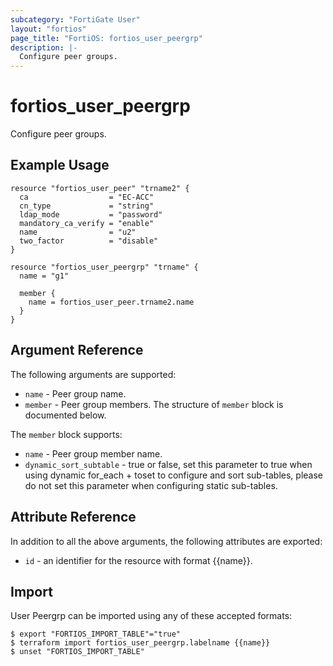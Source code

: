 ```yaml
---
subcategory: "FortiGate User"
layout: "fortios"
page_title: "FortiOS: fortios_user_peergrp"
description: |-
  Configure peer groups.
---
```


# fortios_user_peergrp
Configure peer groups.

## Example Usage

```hcl
resource "fortios_user_peer" "trname2" {
  ca                  = "EC-ACC"
  cn_type             = "string"
  ldap_mode           = "password"
  mandatory_ca_verify = "enable"
  name                = "u2"
  two_factor          = "disable"
}

resource "fortios_user_peergrp" "trname" {
  name = "g1"

  member {
    name = fortios_user_peer.trname2.name
  }
}
```

## Argument Reference


The following arguments are supported:

* `name` - Peer group name.
* `member` - Peer group members. The structure of `member` block is documented below.

The `member` block supports:

* `name` - Peer group member name.
* `dynamic_sort_subtable` - true or false, set this parameter to true when using dynamic for_each + toset to configure and sort sub-tables, please do not set this parameter when configuring static sub-tables.

## Attribute Reference

In addition to all the above arguments, the following attributes are exported:
* `id` - an identifier for the resource with format {{name}}.

## Import

User Peergrp can be imported using any of these accepted formats:
```
$ export "FORTIOS_IMPORT_TABLE"="true"
$ terraform import fortios_user_peergrp.labelname {{name}}
$ unset "FORTIOS_IMPORT_TABLE"
```
